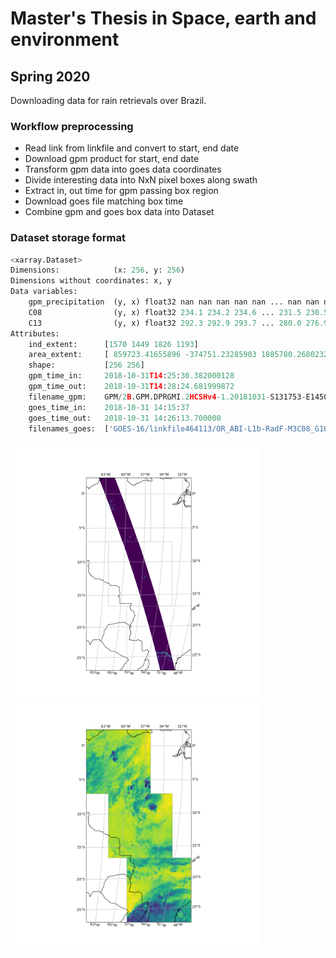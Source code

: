 # Master's Thesis in Space, earth and environment
## Spring 2020

Downloading data for rain retrievals over Brazil.


### Workflow preprocessing
- Read link from linkfile and convert to start, end date
- Download gpm product for start, end date
- Transform gpm data into goes data coordinates
- Divide interesting data into NxN pixel boxes along swath
- Extract in, out time for gpm passing box region
- Download goes file matching box time
- Combine gpm and goes box data into Dataset



### Dataset storage format
```python
<xarray.Dataset>
Dimensions:            (x: 256, y: 256)
Dimensions without coordinates: x, y
Data variables:
    gpm_precipitation  (y, x) float32 nan nan nan nan nan ... nan nan nan nan
    C08                (y, x) float32 234.1 234.2 234.6 ... 231.5 230.5 228.6
    C13                (y, x) float32 292.3 292.9 293.7 ... 280.0 276.9 272.4
Attributes:
    ind_extent:      [1570 1449 1826 1193]
    area_extent:     [ 859723.41655896 -374751.23285903 1885780.26802327  651...
    shape:           [256 256]
    gpm_time_in:     2018-10-31T14:25:30.382000128
    gpm_time_out:    2018-10-31T14:28:24.681999872
    filename_gpm:    GPM/2B.GPM.DPRGMI.2HCSHv4-1.20181031-S131753-E145026.026...
    goes_time_in:    2018-10-31 14:15:37
    goes_time_out:   2018-10-31 14:26:13.700000
    filenames_goes:  ['GOES-16/linkfile464113/OR_ABI-L1b-RadF-M3C08_G16_s2018...
```
### 

<p float="left">
<img src="plots/regionplot1.png" width="400">
<img src="plots/regionplot2.png" width="400">
</p>


